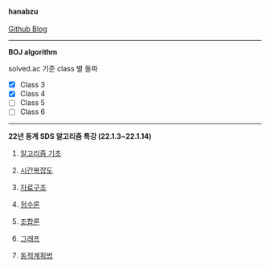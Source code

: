 #### hanabzu

[Github Blog](https://hanabzu.github.io/)

---

**BOJ algorithm**

solved.ac 기준 class 별 돌파

- [x] Class 3 
- [x] Class 4 
- [ ] Class 5
- [ ] Class 6

---

**22년 동계 SDS 알고리즘 특강 (22.1.3~22.1.14)**

1. [알고리즘 기초](https://github.com/hanabzu/BOJ-algorithm-study/tree/master/SDS/%EC%95%8C%EA%B3%A0%EB%A6%AC%EC%A6%98%20%EA%B8%B0%EC%B4%88)

2. [시간복잡도](https://github.com/hanabzu/BOJ-algorithm-study/tree/master/SDS/%EC%8B%9C%EA%B0%84%EB%B3%B5%EC%9E%A1%EB%8F%84)

3. [자료구조](https://github.com/hanabzu/BOJ-algorithm-study/tree/master/SDS/%EC%9E%90%EB%A3%8C%EA%B5%AC%EC%A1%B0)

4. [정수론](https://github.com/hanabzu/BOJ-algorithm-study/tree/master/SDS/%EC%A0%95%EC%88%98%EB%A1%A0)

5. [조합론](https://github.com/hanabzu/BOJ-algorithm-study/tree/master/SDS/%EC%A1%B0%ED%95%A9%EB%A1%A0)

6. [그래프](https://github.com/hanabzu/BOJ-algorithm-study/tree/master/SDS/%EA%B7%B8%EB%9E%98%ED%94%84)

7. [동적계획법](https://github.com/hanabzu/BOJ-algorithm-study/tree/master/SDS/%EB%8F%99%EC%A0%81%EA%B3%84%ED%9A%8D%EB%B2%95)